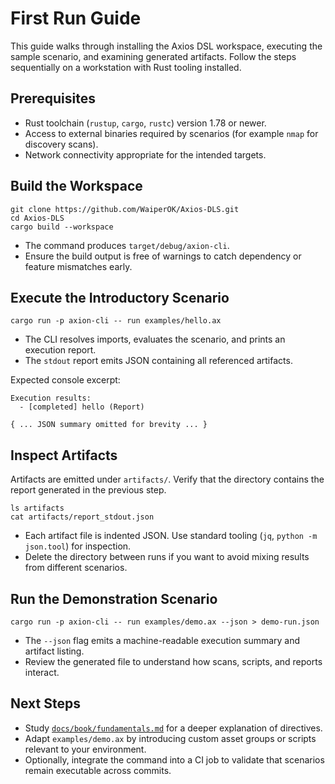 # First Run Guide

This guide walks through installing the Axios DSL workspace, executing the sample scenario, and examining generated artifacts. Follow the steps sequentially on a workstation with Rust tooling installed.

## Prerequisites

- Rust toolchain (`rustup`, `cargo`, `rustc`) version 1.78 or newer.
- Access to external binaries required by scenarios (for example `nmap` for discovery scans).
- Network connectivity appropriate for the intended targets.

## Build the Workspace

```
git clone https://github.com/WaiperOK/Axios-DLS.git
cd Axios-DLS
cargo build --workspace
```

- The command produces `target/debug/axion-cli`.
- Ensure the build output is free of warnings to catch dependency or feature mismatches early.

## Execute the Introductory Scenario

```
cargo run -p axion-cli -- run examples/hello.ax
```

- The CLI resolves imports, evaluates the scenario, and prints an execution report.
- The `stdout` report emits JSON containing all referenced artifacts.

Expected console excerpt:

```
Execution results:
  - [completed] hello (Report)

{ ... JSON summary omitted for brevity ... }
```

## Inspect Artifacts

Artifacts are emitted under `artifacts/`. Verify that the directory contains the report generated in the previous step.

```
ls artifacts
cat artifacts/report_stdout.json
```

- Each artifact file is indented JSON. Use standard tooling (`jq`, `python -m json.tool`) for inspection.
- Delete the directory between runs if you want to avoid mixing results from different scenarios.

## Run the Demonstration Scenario

```
cargo run -p axion-cli -- run examples/demo.ax --json > demo-run.json
```

- The `--json` flag emits a machine-readable execution summary and artifact listing.
- Review the generated file to understand how scans, scripts, and reports interact.

## Next Steps

- Study [`docs/book/fundamentals.md`](../book/fundamentals.md) for a deeper explanation of directives.
- Adapt `examples/demo.ax` by introducing custom asset groups or scripts relevant to your environment.
- Optionally, integrate the command into a CI job to validate that scenarios remain executable across commits.

